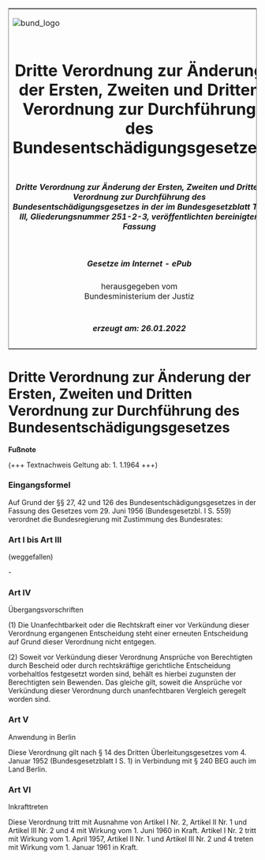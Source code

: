 <span id="DECKBLATT.html"></span>

<table border="0" frame="border" width="100%">

<tr valign="top">

<td align="left">

![bund\_logo](BfJ_2021_Web_de_de.gif)

</td>

<td align="right">

 

</td>

</tr>

<tr align="center" valign="middle">

<td colspan="2">

# Dritte Verordnung zur Änderung der Ersten, Zweiten und Dritten Verordnung zur Durchführung des Bundesentschädigungsgesetzes

</td>

</tr>

<tr align="center" valign="middle">

<td colspan="2">

##### Dritte Verordnung zur Änderung der Ersten, Zweiten und Dritten Verordnung zur Durchführung des Bundesentschädigungsgesetzes in der im Bundesgesetzblatt Teil III, Gliederungsnummer 251-2-3, veröffentlichten bereinigten Fassung

</td>

</tr>

<tr align="center" valign="middle">

<td colspan="2">

  
  

##### Gesetze im Internet - ePub  
  
herausgegeben vom  
Bundesministerium der Justiz

</td>

</tr>

<tr align="center" valign="bottom">

<td colspan="2">

  
  

##### erzeugt am: 26.01.2022

</td>

</tr>

</table>

<span id="BJNR005210961.html"></span>

# Dritte Verordnung zur Änderung der Ersten, Zweiten und Dritten Verordnung zur Durchführung des Bundesentschädigungsgesetzes

<div>

  
**Fußnote**

<div class="jnhtml">

<div>

<div class="jurAbsatz">

(+++ Textnachweis Geltung ab: 1. 1.1964 +++)

</div>

</div>

</div>

</div>

<span id="BJNR005210961BJNE000100328.html"></span>

### Eingangsformel  

<div>

<div class="jnhtml">

<div>

<div class="jurAbsatz">

Auf Grund der §§ 27, 42 und 126 des Bundesentschädigungsgesetzes in der
Fassung des Gesetzes vom 29. Juni 1956 (Bundesgesetzbl. I S. 559)
verordnet die Bundesregierung mit Zustimmung des Bundesrates:

</div>

</div>

</div>

</div>

<span id="BJNR005210961BJNE000200328.html"></span>

### Art I bis Art III  
(weggefallen)

<div>

<div class="jnhtml">

<div>

<div class="jurAbsatz">

\-

</div>

</div>

</div>

</div>

<span id="BJNR005210961BJNE000300328.html"></span>

### Art IV  
Übergangsvorschriften

<div>

<div class="jnhtml">

<div>

<div class="jurAbsatz">

(1) Die Unanfechtbarkeit oder die Rechtskraft einer vor Verkündung
dieser Verordnung ergangenen Entscheidung steht einer erneuten
Entscheidung auf Grund dieser Verordnung nicht entgegen.

</div>

<div class="jurAbsatz">

(2) Soweit vor Verkündung dieser Verordnung Ansprüche von Berechtigten
durch Bescheid oder durch rechtskräftige gerichtliche Entscheidung
vorbehaltlos festgesetzt worden sind, behält es hierbei zugunsten der
Berechtigten sein Bewenden. Das gleiche gilt, soweit die Ansprüche vor
Verkündung dieser Verordnung durch unanfechtbaren Vergleich geregelt
worden sind.

</div>

</div>

</div>

</div>

<span id="BJNR005210961BJNE000400328.html"></span>

### Art V  
Anwendung in Berlin

<div>

<div class="jnhtml">

<div>

<div class="jurAbsatz">

Diese Verordnung gilt nach § 14 des Dritten Überleitungsgesetzes vom 4.
Januar 1952 (Bundesgesetzblatt I S. 1) in Verbindung mit § 240 BEG auch
im Land Berlin.

</div>

</div>

</div>

</div>

<span id="BJNR005210961BJNE000500328.html"></span>

### Art VI  
Inkrafttreten

<div>

<div class="jnhtml">

<div>

<div class="jurAbsatz">

Diese Verordnung tritt mit Ausnahme von Artikel I Nr. 2, Artikel II Nr.
1 und Artikel III Nr. 2 und 4 mit Wirkung vom 1. Juni 1960 in Kraft.
Artikel I Nr. 2 tritt mit Wirkung vom 1. April 1957, Artikel II Nr. 1
und Artikel III Nr. 2 und 4 treten mit Wirkung vom 1. Januar 1961 in
Kraft.

</div>

</div>

</div>

</div>
